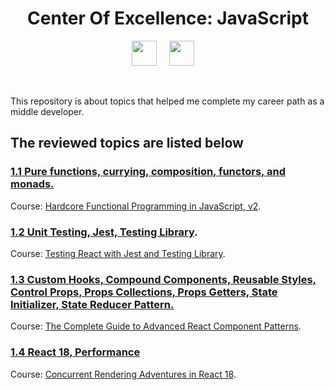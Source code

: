 <h1 align="center">Center Of Excellence: JavaScript</h1>
<p align="center">
  <img src="https://upload.wikimedia.org/wikipedia/commons/thumb/9/99/Unofficial_JavaScript_logo_2.svg/2048px-Unofficial_JavaScript_logo_2.svg.png" width="40" />
  &nbsp;&nbsp;&nbsp;
  <img src="https://upload.wikimedia.org/wikipedia/commons/thumb/4/47/React.svg/1200px-React.svg.png" width="40" />
  &nbsp;&nbsp;&nbsp;
</p>
<br/ >
<p>
 This repository is about topics that helped me complete my career path as a middle developer.
</p>

<h2>The reviewed topics are listed below</h2>

### [1.1 Pure functions, currying, composition, functors, and monads.](https://github.com/Unosquare-CoE-JavaScript/sandra-guerrero/tree/Hardcore-Functional-Programming-in-JavaScript)

Course: [Hardcore Functional Programming in JavaScript, v2](https://frontendmasters.com/courses/hardcore-js-v2/).


### [1.2 Unit Testing, Jest, Testing Library](https://github.com/Unosquare-CoE-JavaScript/sandra-guerrero/tree/React-Testing-Library#12-unit-testing-jest-testing-library).

Course: [Testing React with Jest and Testing Library](https://www.udemy.com/course/react-testing-library/).


### [1.3 Custom Hooks, Compound Components, Reusable Styles, Control Props, Props Collections, Props Getters, State Initializer, State Reducer Pattern.](https://github.com/Unosquare-CoE-JavaScript/sandra-guerrero/tree/Advanced-React-Component-Patterns)

Course: [The Complete Guide to Advanced React Component Patterns](https://www.udemy.com/course/the-complete-guide-to-advanced-react-patterns/).


### [1.4 React 18, Performance](https://github.com/Unosquare-CoE-JavaScript/sandra-guerrero/tree/concurrent-rendering-adventures-in-react-18)

Course: [Concurrent Rendering Adventures in React 18](https://www.udemy.com/course/concurrent-rendering-adventures-in-react-18/).


